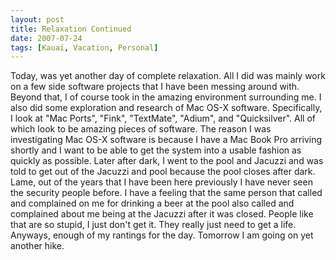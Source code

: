 ```yaml
---
layout: post
title: Relaxation Continued
date: 2007-07-24
tags: [Kauai, Vacation, Personal]
---
```

Today, was yet another day of complete relaxation. All I did was mainly work on
a few side software projects that I have been messing around with. Beyond that,
I of course took in the amazing environment surrounding me. I also did some
exploration and research of Mac OS-X software. Specifically, I look at "Mac
Ports", "Fink", "TextMate", "Adium", and "Quicksilver". All of which look to be
amazing pieces of software. The reason I was investigating Mac OS-X software is
because I have a Mac Book Pro arriving shortly and I want to be able to get the
system into a usable fashion as quickly as possible. Later after dark, I went
to the pool and Jacuzzi and was told to get out of the Jacuzzi and pool because
the pool closes after dark. Lame, out of the years that I have been here
previously I have never seen the security people before. I have a feeling that
the same person that called and complained on me for drinking a beer at the
pool also called and complained about me being at the Jacuzzi after it was
closed. People like that are so stupid, I just don't get it. They really just
need to get a life. Anyways, enough of my rantings for the day. Tomorrow I am
going on yet another hike.
